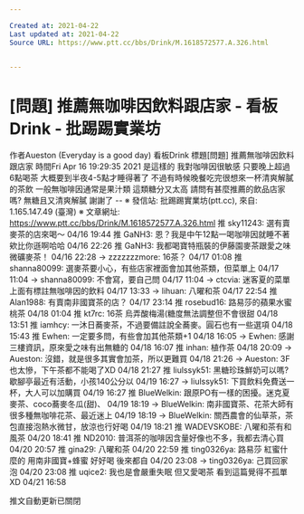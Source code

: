 ```yaml
---

Created at: 2021-04-22
Last updated at: 2021-04-22
Source URL: https://www.ptt.cc/bbs/Drink/M.1618572577.A.326.html


---
```


# [問題] 推薦無咖啡因飲料跟店家 - 看板 Drink - 批踢踢實業坊


作者Aueston (Everyday is a good day)
看板Drink
標題\[問題\] 推薦無咖啡因飲料跟店家
時間Fri Apr 16 19:29:35 2021
是這樣的 我對咖啡因很敏感 只要晚上超過6點喝茶 大概要到半夜4-5點才睡得著了 不過有時候晚餐吃完很想來一杯清爽解膩的茶飲 一般無咖啡因通常是果汁類 這類糖分又太高 請問有甚麼推薦的飲品店家嗎? 無糖且又清爽解膩 謝謝了 -- ※ 發信站: 批踢踢實業坊(ptt.cc), 來自: 1.165.147.49 (臺灣) ※ 文章網址: <https://www.ptt.cc/bbs/Drink/M.1618572577.A.326.html>
推 sky11243: 選有賣麥茶的店來喝～ 04/16 19:44
推 GaNH3: 恩？我是中午12點一喝咖啡因就睡不著欸比你遜啊哈哈 04/16 22:26
推 GaNH3: 我都喝寶特瓶裝的伊藤園麥茶跟愛之味微礦麥茶！ 04/16 22:28
→ zzzzzzzmore: 16茶？ 04/17 01:08
推 shanna80099: 選麥茶要小心，有些店家裡面會加其他茶類，但菜單上 04/17 11:04
→ shanna80099: 不會寫，要自己問 04/17 11:04
→ ctcvia: 迷客夏的菜單上面有標註無咖啡因的飲料 04/17 13:33
→ lihuan: 八曜和茶 04/17 22:54
推 Alan1988: 有賣南非國寶茶的店？ 04/17 23:14
推 rosebud16: 路易莎的蘋果水蜜桃茶 04/18 01:04
推 kt7rc: 16茶 烏弄酸梅湯(糖度無法調整但不會很甜 04/18 13:51
推 iamhcy: 一沐日蕎麥茶，不過要備註說全蕎麥。圓石也有一些選項 04/18 15:43
推 Ewhen: 一定要多問，有些會加其他茶類+1 04/18 16:05
→ Ewhen: 感謝三樓資訊，原來愛之味有出無糖的 04/18 16:07
推 inhan: 植作茶 04/18 20:09
→ Aueston: 沒錯，就是很多其實會加茶，所以更難買 04/18 21:26
→ Aueston: 3F也太慘，下午茶都不能喝了XD 04/18 21:27
推 liulssyk51: 黑糖珍珠鮮奶可以嗎?歇腳亭最近有活動，小孩140公分以 04/19 16:27
→ liulssyk51: 下買飲料免費送一杯，大人可以加購買 04/19 16:27
推 BlueWelkin: 跟原PO有一樣的困擾。迷克夏麥茶、coco蕎麥冬瓜(甜)、 04/19 18:19
→ BlueWelkin: 南非國寶茶、花茶大師有很多種無咖啡花茶、最近迷上 04/19 18:19
→ BlueWelkin: 關西農會的仙草茶，茶包直接泡熱水微甘，放涼也行好喝 04/19 18:21
推 WADEVSKOBE: 八曜和茶有和風茶 04/20 18:41
推 ND2010: 普洱茶的咖啡因含量好像也不多，我都去清心買 04/20 20:57
推 gina29: 八曜和茶 04/20 22:59
推 ting0326ya: 路易莎 紅蜜什麼的 用南非國寶+蜂蜜 好好喝 後來都自 04/20 23:08
→ ting0326ya: 己買回家泡 04/20 23:08
推 uqice2: 我也是會嚴重失眠 但又愛喝茶 看到這篇覺得不孤單XD 04/21 16:58

推文自動更新已關閉


